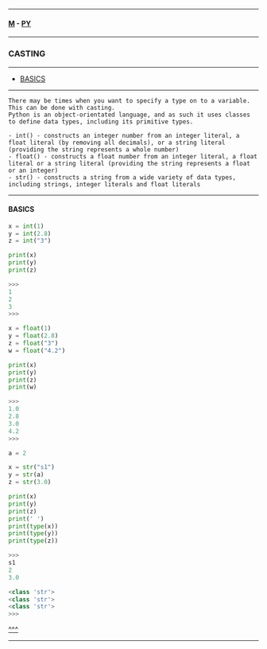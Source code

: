 
---

#### [M](https://github.com/ttltrk/TTT/blob/master/menu.md) - [PY](https://github.com/ttltrk/TTT/blob/master/PY/PY.md)

---

### CASTING

---

* [BASICS](#BASICS)

---

```
There may be times when you want to specify a type on to a variable. This can be done with casting.
Python is an object-orientated language, and as such it uses classes to define data types, including its primitive types.

- int() - constructs an integer number from an integer literal, a float literal (by removing all decimals), or a string literal (providing the string represents a whole number)
- float() - constructs a float number from an integer literal, a float literal or a string literal (providing the string represents a float or an integer)
- str() - constructs a string from a wide variety of data types, including strings, integer literals and float literals
```

---

#### BASICS

```py
x = int(1)
y = int(2.8)
z = int("3")

print(x)
print(y)
print(z)

>>>
1
2
3
>>>
```

```py
x = float(1)     
y = float(2.8)  
z = float("3")   
w = float("4.2")

print(x)
print(y)
print(z)
print(w)

>>>
1.0
2.8
3.0
4.2
>>>
```

```py
a = 2

x = str("s1")
y = str(a)   
z = str(3.0)

print(x)
print(y)
print(z)
print(' ')
print(type(x))
print(type(y))
print(type(z))

>>>
s1
2
3.0

<class 'str'>
<class 'str'>
<class 'str'>
>>>
```

[^^^](#CASTING)

---
